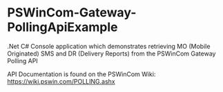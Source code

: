 PSWinCom-Gateway-PollingApiExample
==================================

.Net C# Console application which demonstrates retrieving MO (Mobile Originated) SMS and DR (Delivery Reports) from the PSWinCom Gateway Polling API

API Documentation is found on the PSWinCom Wiki: https://wiki.pswin.com/POLLING.ashx